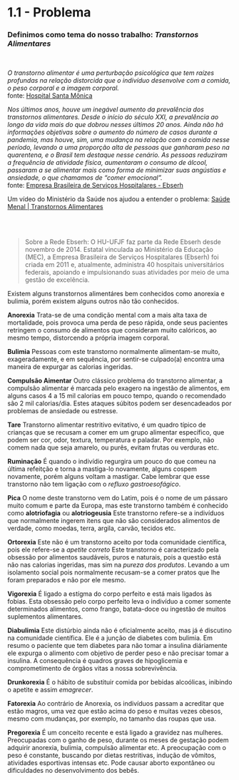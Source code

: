 # 1.1 - Problema
### Definimos como tema do nosso trabalho: *Transtornos Alimentares*
<br>

*O transtorno alimentar é uma perturbação psicológica que tem raízes profundas na relação distorcida que o indivíduo desenvolve com a comida, o peso corporal e a imagem corporal.* 
<br>fonte: [Hospital Santa Mônica](https://hospitalsantamonica.com.br/saude-mental/transtorno-alimentar/)

*Nos últimos anos, houve um inegável aumento da prevalência dos transtornos alimentares. Desde o início do século XXI, a prevalência ao longo da vida mais do que dobrou nesses últimos 20 anos. Ainda não há informações objetivas sobre o aumento do número de casos durante a pandemia, mas houve, sim, uma mudança na relação com a comida nesse período, levando a uma proporção alta de pessoas que ganharam peso na quarentena, e o Brasil tem destaque nesse cenário. As pessoas reduziram a frequência de atividade física, aumentaram o consumo de álcool, passaram a se alimentar mais como forma de minimizar suas angústias e ansiedade, o que chamamos de “comer emocional”.*
<br>fonte: [Empresa Brasileira de Serviços Hospitalares - Ebserh](https://www.gov.br/ebserh/pt-br/comunicacao/noticias/especialista-da-rede-ebserh-mec-explica-a-relacao-entre-saude-mental-e-transtornos-alimentares)

Um vídeo do Ministério da Saúde nos ajudou a entender o problema: [Saúde Menal | Transtornos Alimentares](https://www.youtube.com/watch?v=HANYTI0kRMQ)

<br><br>
>Sobre a Rede Ebserh:
O HU-UFJF faz parte da Rede Ebserh desde novembro de 2014. Estatal vinculada ao Ministério da Educação (MEC), a Empresa Brasileira de Serviços Hospitalares (Ebserh) foi criada em 2011 e, atualmente, administra 40 hospitais universitários federais, apoiando e impulsionando suas atividades por meio de uma gestão de excelência.

Existem alguns transtornos alimentáres bem conhecidos como anorexia e bulimia, porém existem alguns outros não tão conhecidos.

**Anorexia**
Trata-se de uma condição mental com a mais alta taxa de mortalidade, pois provoca uma perda de peso rápida, onde seus pacientes retringem o consumo de alimentos que consideram muito calóricos, ao mesmo tempo, distorcendo a própria imagem corporal.

**Bulimia**
Pessoas com este transtorno normalmente alimentam-se muito, exageradamente, e em sequência, por sentir-se culpado(a) encontra uma maneira de expurgar as calorias ingeridas.

**Compulsão Aimentar**
Outro clássico problema do transtorno alimentar, a compulsão alimentar é marcada pelo exagero na ingestão de alimentos, em alguns casos 4 a 15 mil calorias em pouco tempo, quando o recomendado são 2 mil calorias/dia. Estes ataques súbitos podem ser desencadeados por problemas de ansiedade ou estresse.

**Tare**
Transtorno alimentar restritivo evitativo, é um quadro típico de crianças que se recusam a comer em um grupo alimentar específico, que podem ser cor, odor, textura, temperatura e paladar. Por exemplo, não comem nada que seja amarelo, ou purês, evitam frutas ou verduras etc.

**Ruminação**
É quando o indivídio regurgira um pouco do que comeu na última refeitção e torna a mastiga-lo novamente, alguns cospem novamente, porém alguns voltam a mastigar. Cabe lembrar que esse transtorno não tem ligação com o *refluxo gastroesofágico*.

**Pica**
O nome deste transtorno vem do Latim, pois é o nome de um pássaro muito comum e parte da Europa, mas este transtorno também é conhecido como **alotriofagia** ou **alotriogeusia** Este transtorno refere-se a indivíduos que normalmente ingerem itens que não são considerados alimentos de verdade, como moedas, terra, argila, carvão, tecidos etc.

**Ortorexia**
Este não é um transtorno aceito por toda comunidade científica, pois ele refere-se a *apetite correto* Este transtorno é caracterizado pela obsessão por alimentos saudáveis, puros e naturais, pois a questão está não nas calorias ingeridas, mas sim na *pureza dos produtos*. Levando a um isolamento social pois normalmente recusam-se a comer pratos que lhe foram preparados e não por ele mesmo.

**Vigorexia**
É ligado a estígma do corpo perfeito e está mais ligados às fobias. Esta obsessão pelo corpo perfeito leva o indivíduo a comer somente determinados alimentos, como frango, batata-doce ou ingestão de muitos suplementos alimentares.

**Diabulimia**
Este distúrbio ainda não é oficialmente aceito, mas já é discutino na comunidade científica. Ele é a junção de diabetes com bulimia. Em resumo o paciente que tem diabetes para não tomar a insulina diáriamente ele expurga o alimento com objetivo de perder peso e não precisar tomar a insulina. A consequência é quadros graves de hipoglicemia e comprometimento de órgãos vitas a nossa sobrevivência.

**Drunkorexia**
É o hábito de substituir comida por bebidas alcoólicas, inibindo o apetite e assim *emagrecer*.

**Fatorexia**
Ao contrário de Anorexia, os indivíduos passam a acreditar que estão magros, uma vez que estão acima do peso e muitas vezes obesos, mesmo com mudanças, por exemplo, no tamanho das roupas que usa.

**Pregorexia**
É um conceito recente e está ligado a gravidez nas mulheres. Preocupadas com o ganho de peso, durante os meses de gestação podem adquirir anorexia, bulimia, compulsão alimentar etc. A preocupação com o peso é constante, buscando por dietas restritivas, indução de vômitos, atividades esportivas intensas etc. Pode causar aborto expontâneo ou dificuldades no desenvolvimento dos bebês.

